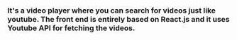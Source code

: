 ### It's a video player where you can search for videos just like youtube. The front end is entirely based on React.js and it uses Youtube API for fetching the videos. 
